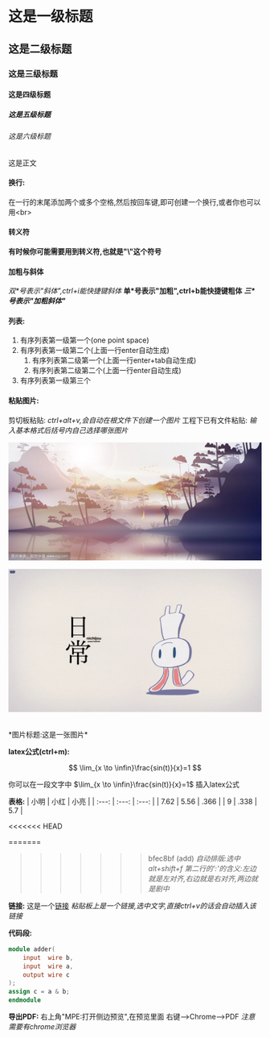 # 这是一级标题
## 这是二级标题
### 这是三级标题
#### 这是四级标题
##### 这是五级标题
###### 这是六级标题
这是正文

#### **换行:**
在一行的末尾添加两个或多个空格,然后按回车键,即可创建一个换行,或者你也可以用\<br\>
<br>

#### **转义符**
**有时候你可能需要用到转义符,也就是\"\\"这个符号**

#### **加粗与斜体**
*双\*号表示"斜体",ctrl+i能快捷键斜体*
**单\*号表示"加粗",ctrl+b能快捷键粗体**
***三\*号表示"加粗斜体"***

#### **列表:**
1. 有序列表第一级第一个(one point space)
2. 有序列表第一级第二个(上面一行enter自动生成)
   1. 有序列表第二级第一个(上面一行enter+tab自动生成)
   2. 有序列表第二级第二个(上面一行enter自动生成)
3. 有序列表第一级第三个

#### **粘贴图片:**
剪切板粘贴: *ctrl+alt+v,会自动在根文件下创建一个图片*
工程下已有文件粘贴: *输入基本格式后括号内自己选择哪张图片*

![替代文本](../pictures/2022-01-27-23-17-30.png "可选的图片标题文本")

[![<<日常>>的兔子](../pictures/downRabbit.png "倒立的兔子")](https://www.bilibili.com/bangumi/play/ss844)


<br>
*图片标题:这是一张图片*

**latex公式(ctrl+m):**

$$
\lim_{x \to \infin}\frac{sin(t)}{x}=1
$$

你可以在一段文字中 $\lim_{x \to \infin}\frac{sin(t)}{x}=1$ 插入latex公式

**表格:**
| 小明  | 小红  | 小亮  |
| :---: | :---: | :---: |
| 7.62  | 5.56  | .366  |
|   9   | .338  |  5.7  |

<<<<<<< HEAD

=======
>>>>>>> bfec8bf (add)
*自动排版:选中alt+shift+f*
*第二行的':'的含义:左边就是左对齐,右边就是右对齐,两边就是剧中*

**链接:**
这是一个[链接](https://github.com/DuBirdFly/DuBirdNotes)
*粘贴板上是一个链接,选中文字,直接ctrl+v的话会自动插入该链接*


**代码段:**
```verilog
module adder(
    input  wire b,
    input  wire a,
    output wire c
);
assign c = a & b;
endmodule
```

**导出PDF:**
右上角"MPE:打开侧边预览",在预览里面 右键-->Chrome-->PDF
*注意需要有chrome浏览器*












<br>
<br>
<br>
<br>
<br>
<br>
<br>
<br>
<br>
